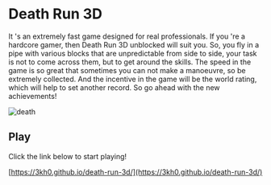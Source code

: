 # Death Run 3D
It 's an extremely fast game designed for real professionals. If you 're a hardcore gamer, then Death Run 3D unblocked will suit you. So, you fly in a pipe with various blocks that are unpredictable from side to side, your task is not to come across them, but to get around the skills. The speed in the game is so great that sometimes you can not make a manoeuvre, so be extremely collected. And the incentive in the game will be the world rating, which will help to set another record. So go ahead with the new achievements!

![death](https://user-images.githubusercontent.com/58097612/140745306-a73b53f2-060d-4dde-b06d-89e7d358c2c5.png)

## Play 

Click the link below to start playing!

[https://3kh0.github.io/death-run-3d/](https://3kh0.github.io/death-run-3d/)
